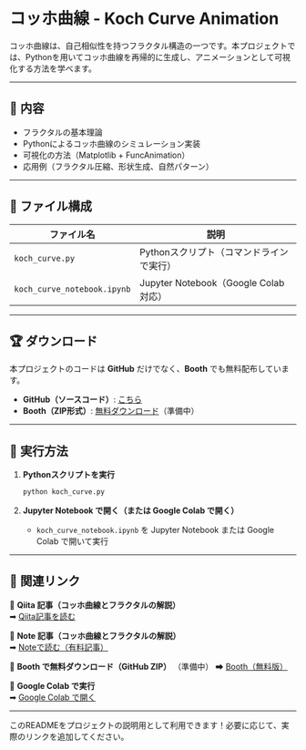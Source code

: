 # **コッホ曲線 - Koch Curve Animation**
コッホ曲線は、自己相似性を持つフラクタル構造の一つです。本プロジェクトでは、Pythonを用いてコッホ曲線を再帰的に生成し、アニメーションとして可視化する方法を学べます。

---

## 📌 **内容**
- フラクタルの基本理論
- Pythonによるコッホ曲線のシミュレーション実装
- 可視化の方法（Matplotlib + FuncAnimation）
- 応用例（フラクタル圧縮、形状生成、自然パターン）

---

## 📂 **ファイル構成**
| **ファイル名**                     | **説明** |
|--------------------------------|--------------------------------|
| `koch_curve.py`               | Pythonスクリプト（コマンドラインで実行） |
| `koch_curve_notebook.ipynb`    | Jupyter Notebook（Google Colab対応） |

---

## 🏆 **ダウンロード**
本プロジェクトのコードは **GitHub** だけでなく、**Booth** でも無料配布しています。

- **GitHub（ソースコード）**: [こちら](#)
- **Booth（ZIP形式）**: [無料ダウンロード](#)（準備中）

---

## 🔧 **実行方法**
1. **Pythonスクリプトを実行**
   ```bash
   python koch_curve.py
   ```

2. **Jupyter Notebook で開く（または Google Colab で開く）**
   - `koch_curve_notebook.ipynb` を Jupyter Notebook または Google Colab で開いて実行

---

## 📌 **関連リンク**
📌 **Qiita 記事（コッホ曲線とフラクタルの解説）**  
➡ [Qiita記事を読む](https://qiita.com/ry033rdqiita/items/801c21b9151551f76a56)

📌 **Note 記事（コッホ曲線とフラクタルの解説）**  
➡ [Noteで読む（有料記事）](#)

📌 **Booth で無料ダウンロード（GitHub ZIP）**  （準備中）
➡ [Booth（無料版）](#)

📌 **Google Colab で実行**  
➡ [Google Colab で開く](https://colab.research.google.com/github/Ry02024/Complex-System/blob/main/fractal/Koch_curve.ipynb)

---

このREADMEをプロジェクトの説明用として利用できます！必要に応じて、実際のリンクを追加してください。
